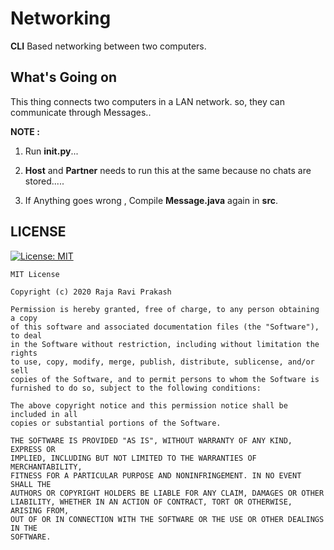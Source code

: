 # Networking

**CLI** Based networking between two computers.

## What's Going on

This thing connects two computers in a LAN network. so, they can communicate through Messages..

**NOTE :**

1.  Run **init.py**...

2.  **Host** and **Partner** needs to run this at the same because no chats are stored.....

3.  If Anything goes wrong , Compile **Message.java** again in **src**.

## LICENSE

[![License: MIT](https://img.shields.io/badge/License-MIT-yellow.svg)](https://opensource.org/licenses/MIT)

```
MIT License

Copyright (c) 2020 Raja Ravi Prakash

Permission is hereby granted, free of charge, to any person obtaining a copy
of this software and associated documentation files (the "Software"), to deal
in the Software without restriction, including without limitation the rights
to use, copy, modify, merge, publish, distribute, sublicense, and/or sell
copies of the Software, and to permit persons to whom the Software is
furnished to do so, subject to the following conditions:

The above copyright notice and this permission notice shall be included in all
copies or substantial portions of the Software.

THE SOFTWARE IS PROVIDED "AS IS", WITHOUT WARRANTY OF ANY KIND, EXPRESS OR
IMPLIED, INCLUDING BUT NOT LIMITED TO THE WARRANTIES OF MERCHANTABILITY,
FITNESS FOR A PARTICULAR PURPOSE AND NONINFRINGEMENT. IN NO EVENT SHALL THE
AUTHORS OR COPYRIGHT HOLDERS BE LIABLE FOR ANY CLAIM, DAMAGES OR OTHER
LIABILITY, WHETHER IN AN ACTION OF CONTRACT, TORT OR OTHERWISE, ARISING FROM,
OUT OF OR IN CONNECTION WITH THE SOFTWARE OR THE USE OR OTHER DEALINGS IN THE
SOFTWARE.
```
